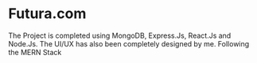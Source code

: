 # Futura.com
The Project is completed using MongoDB, Express.Js, React.Js and Node.Js. The UI/UX has also been completely designed by me. Following the MERN Stack
